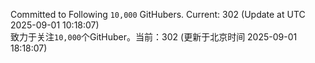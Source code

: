 Committed to Following `10,000` GitHubers. Current: <!-- FOLLOWING_COUNT -->302<!-- FOLLOWING_COUNT --> (Update at UTC <!-- LAST_UPDATED -->2025-09-01 10:18:07<!-- LAST_UPDATED -->)<br>
致力于关注`10,000`个GitHuber。当前：<!-- FOLLOWING_COUNT -->302<!-- FOLLOWING_COUNT --> (更新于北京时间 <!-- LAST_UPDATED_CST -->2025-09-01 18:18:07<!-- LAST_UPDATED_CST -->)
